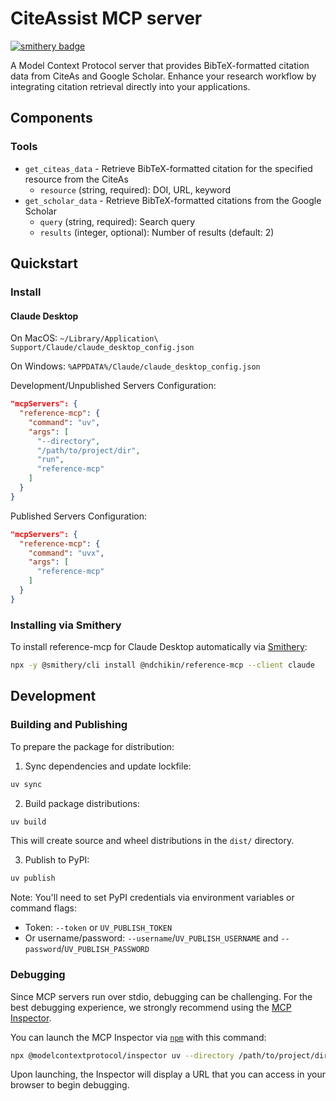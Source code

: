 # CiteAssist MCP server

[![smithery badge](https://smithery.ai/badge/@ndchikin/reference-mcp)](https://smithery.ai/server/@ndchikin/reference-mcp)

A Model Context Protocol server that provides BibTeX-formatted citation data from CiteAs and Google Scholar. Enhance your research workflow by integrating citation retrieval directly into your applications.

## Components

### Tools

* `get_citeas_data` - Retrieve BibTeX-formatted citation for the specified resource from the CiteAs
  * `resource` (string, required): DOI, URL, keyword
* `get_scholar_data` - Retrieve BibTeX-formatted citations from the Google Scholar
  * `query` (string, required): Search query
  * `results` (integer, optional): Number of results (default: 2)

## Quickstart

### Install

#### Claude Desktop

On MacOS: `~/Library/Application\ Support/Claude/claude_desktop_config.json`

On Windows: `%APPDATA%/Claude/claude_desktop_config.json`

Development/Unpublished Servers Configuration:

```json
"mcpServers": {
  "reference-mcp": {
    "command": "uv",
    "args": [
      "--directory",
      "/path/to/project/dir",
      "run",
      "reference-mcp"
    ]
  }
}
```

Published Servers Configuration:

```json
"mcpServers": {
  "reference-mcp": {
    "command": "uvx",
    "args": [
      "reference-mcp"
    ]
  }
}
```

### Installing via Smithery

To install reference-mcp for Claude Desktop automatically via [Smithery](https://smithery.ai/server/@ndchikin/reference-mcp):

```bash
npx -y @smithery/cli install @ndchikin/reference-mcp --client claude
```

## Development

### Building and Publishing

To prepare the package for distribution:

1. Sync dependencies and update lockfile:
```bash
uv sync
```

2. Build package distributions:
```bash
uv build
```

This will create source and wheel distributions in the `dist/` directory.

3. Publish to PyPI:
```bash
uv publish
```

Note: You'll need to set PyPI credentials via environment variables or command flags:
- Token: `--token` or `UV_PUBLISH_TOKEN`
- Or username/password: `--username`/`UV_PUBLISH_USERNAME` and `--password`/`UV_PUBLISH_PASSWORD`

### Debugging

Since MCP servers run over stdio, debugging can be challenging. For the best debugging
experience, we strongly recommend using the [MCP Inspector](https://github.com/modelcontextprotocol/inspector).

You can launch the MCP Inspector via [`npm`](https://docs.npmjs.com/downloading-and-installing-node-js-and-npm) with this command:

```bash
npx @modelcontextprotocol/inspector uv --directory /path/to/project/dir run reference-mcp
```

Upon launching, the Inspector will display a URL that you can access in your browser to begin debugging.
